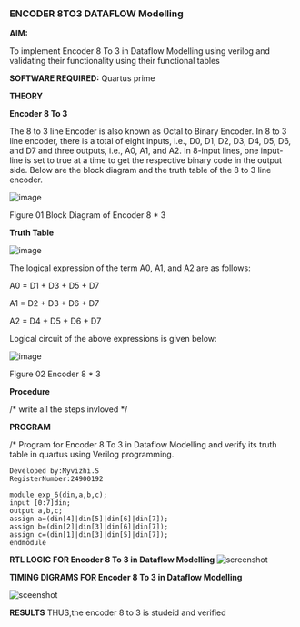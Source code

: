### ENCODER 8TO3 DATAFLOW Modelling

**AIM:**

To implement  Encoder 8 To 3 in Dataflow Modelling using verilog and validating their functionality using their functional tables

**SOFTWARE REQUIRED:** Quartus prime

**THEORY**

**Encoder 8 To 3**

The 8 to 3 line Encoder is also known as Octal to Binary Encoder. In 8 to 3 line encoder, there is a total of eight inputs, i.e., D0, D1, D2, D3, D4, D5, D6, and D7 and three outputs, i.e., A0, A1, and A2. In 8-input lines, one input-line is set to true at a time to get the respective binary code in the output side. Below are the block diagram and the truth table of the 8 to 3 line encoder.

![image](https://github.com/naavaneetha/ENCODER8TO3DATAFLOW/assets/154305477/0bc242c1-eb9e-4c47-afe5-30428470efc3)

Figure 01  Block Diagram of Encoder 8 * 3

**Truth Table**

![image](https://github.com/naavaneetha/ENCODER8TO3DATAFLOW/assets/154305477/35496b14-ae6e-4cd1-9abd-d6736b576575)

The logical expression of the term A0, A1, and A2 are as follows:

A0 = D1 + D3 + D5 + D7

A1 = D2 + D3 + D6 + D7

A2 = D4 + D5 + D6 + D7

Logical circuit of the above expressions is given below:

![image](https://github.com/naavaneetha/ENCODER8TO3DATAFLOW/assets/154305477/95acaee6-c873-4c75-89eb-ef09fb158053)

Figure 02  Encoder 8 * 3

**Procedure**

/* write all the steps invloved */

**PROGRAM**

/* Program for Encoder 8 To 3 in Dataflow Modelling and verify its truth table in quartus using Verilog programming. 
```
Developed by:Myvizhi.S
RegisterNumber:24900192
```
```
module exp_6(din,a,b,c);
input [0:7]din;
output a,b,c;
assign a=(din[4]|din[5]|din[6]|din[7]);
assign b=(din[2]|din[3]|din[6]|din[7]);
assign c=(din[1]|din[3]|din[5]|din[7]);
endmodule
```

**RTL LOGIC FOR Encoder 8 To 3 in Dataflow Modelling**
![screenshot](https://github.com/user-attachments/assets/fe1ea162-8fc8-48f7-abb8-cfae5a3352e6)


**TIMING DIGRAMS FOR Encoder 8 To 3 in Dataflow Modelling**

![sceenshot](https://github.com/user-attachments/assets/12686442-175b-4e94-a13c-89930af1fff1)

**RESULTS**
THUS,the encoder 8 to 3 is studeid and verified




